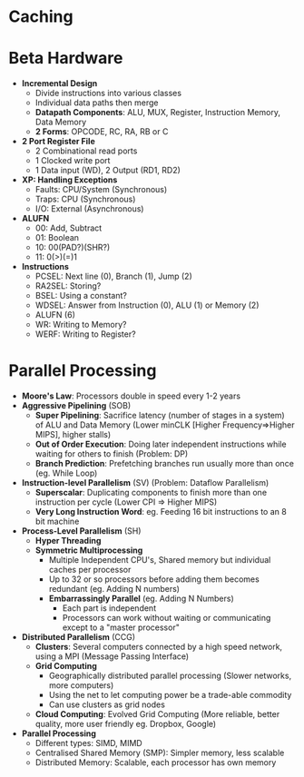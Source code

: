 # Caching

# Beta Hardware
* **Incremental Design**
  * Divide instructions into various classes
  * Individual data paths then merge
  * **Datapath Components**: ALU, MUX, Register, Instruction Memory, Data Memory
  * **2 Forms**: OPCODE, RC, RA, RB or C
* **2 Port Register File**
  * 2 Combinational read ports
  * 1 Clocked write port
  * 1 Data input (WD), 2 Output (RD1, RD2)
* **XP: Handling Exceptions**
  * Faults: CPU/System (Synchronous)
  * Traps: CPU (Synchronous)
  * I/O: External (Asynchronous)
* **ALUFN**
  * 00: Add, Subtract
  * 01: Boolean
  * 10: 00(PAD?)(SHR?)
  * 11: 0(>)(=)1
* **Instructions**
  * PCSEL: Next line (0), Branch (1), Jump (2)
  * RA2SEL: Storing?
  * BSEL: Using a constant?
  * WDSEL: Answer from Instruction (0), ALU (1) or Memory (2)
  * ALUFN (6)
  * WR: Writing to Memory?
  * WERF: Writing to Register?

# Parallel Processing
* **Moore's Law**: Processors double in speed every 1-2 years
* **Aggressive Pipelining** (SOB)
  * **Super Pipelining**: Sacrifice latency (number of stages in a system) of ALU and Data Memory (Lower minCLK [Higher Frequency=>Higher MIPS], higher stalls)
  * **Out of Order Execution**: Doing later independent instructions while waiting for others to finish (Problem: DP)
  * **Branch Prediction**: Prefetching branches run usually more than once (eg. While Loop)
* **Instruction-level Parallelism** (SV) (Problem: Dataflow Parallelism)
  * **Superscalar**: Duplicating components to finish more than one instruction per cycle (Lower CPI => Higher MIPS)
  * **Very Long Instruction Word**: eg. Feeding 16 bit instructions to an 8 bit machine
* **Process-Level Parallelism** (SH)
  * **Hyper Threading**
  * **Symmetric Multiprocessing**
    * Multiple Independent CPU's, Shared memory but individual caches per processor
    * Up to 32 or so processors before adding them becomes redundant (eg. Adding N numbers)
    * **Embarrassingly Parallel** (eg. Adding N Numbers)
      * Each part is independent
      * Processors can work without waiting or communicating except to a "master processor"
* **Distributed Parallelism** (CCG)
  * **Clusters**: Several computers connected by a high speed network, using a MPI (Message Passing Interface)
  * **Grid Computing**
    * Geographically distributed parallel processing (Slower networks, more computers)
    * Using the net to let computing power be a trade-able commodity
    * Can use clusters as grid nodes
  * **Cloud Computing**: Evolved Grid Computing (More reliable, better quality, more user friendly eg. Dropbox, Google)
* **Parallel Processing**
  * Different types: SIMD, MIMD
  * Centralised Shared Memory (SMP): Simpler memory, less scalable
  * Distributed Memory: Scalable, each processor has own memory